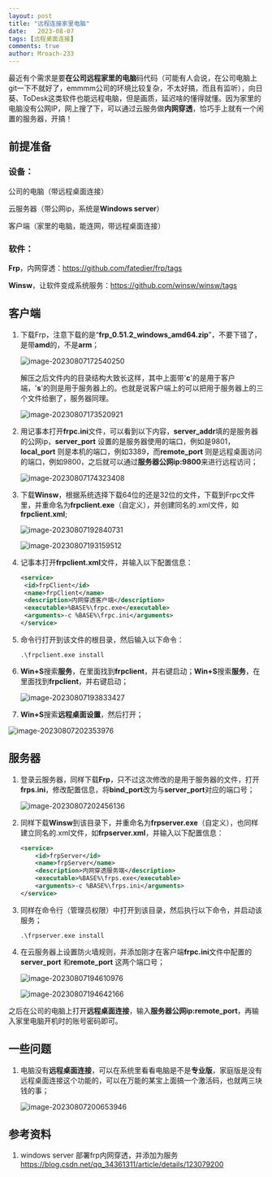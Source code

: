 ```yaml
---
layout: post
title: "远程连接家里电脑"
date:   2023-08-07
tags: [远程桌面连接]
comments: true
author: Mroach-233
---
```


最近有个需求是要**在公司远程家里的电脑**码代码（可能有人会说，在公司电脑上git一下不就好了，emmmm公司的环境比较复杂，不太好搞，而且有监听），向日葵、ToDesk这类软件也能远程电脑，但是画质，延迟啥的懂得就懂。因为家里的电脑没有公网IP，网上搜了下，可以通过云服务做**内网穿透**，恰巧手上就有一个闲置的服务器，开搞！

<!-- more -->

## 前提准备

### 设备：

公司的电脑（带远程桌面连接）

云服务器（带公网ip，系统是**Windows server**）

客户端（家里的电脑，能连网，带远程桌面连接）

### 软件：

**Frp**，内网穿透：https://github.com/fatedier/frp/tags

**Winsw**，让软件变成系统服务：https://github.com/winsw/winsw/tags

## 客户端

1. 下载Frp，注意下载的是“**frp_0.51.2_windows_amd64.zip**”，不要下错了，是带**amd**的，不是**arm**；

   ![image-20230807172540250](https://raw.githubusercontent.com/Mroach-233/Mroach-233.github.io/master/images/image-20230807172540250.png)

   解压之后文件内的目录结构大致长这样，其中上面带'**c**'的是用于客户端，'**s**'的则是用于服务器上的。也就是说客户端上的可以把用于服务器上的三个文件给删了，服务器同理。

   ![image-20230807173520921](https://raw.githubusercontent.com/Mroach-233/Mroach-233.github.io/master/images/image-20230807173520921.png)

2. 用记事本打开**frpc.ini**文件，可以看到以下内容，**server_addr**填的是服务器的公网ip，**server_port** 设置的是服务器使用的端口，例如是9801，**local_port** 则是本机的端口，例如3389，而**remote_port** 则是远程桌面访问的端口，例如9800，之后就可以通过**服务器公网ip:9800**来进行远程访问；

   ![image-20230807174323408](https://raw.githubusercontent.com/Mroach-233/Mroach-233.github.io/master/images/image-20230807174323408.png)

3. 下载**Winsw**，根据系统选择下载64位的还是32位的文件，下载到Frpc文件里，并重命名为**frpclient.exe**（自定义），并创建同名的.xml文件，如**frpclient.xml**;

   ![image-20230807192840731](https://raw.githubusercontent.com/Mroach-233/Mroach-233.github.io/master/images/image-20230807192840731.png)

   ![image-20230807193159512](https://raw.githubusercontent.com/Mroach-233/Mroach-233.github.io/master/images/image-20230807193159512.png)

4. 记事本打开**frpclient.xml**文件，并输入以下配置信息：

   ```xml
   <service>
   	<id>frpClient</id>
   	<name>frpClient</name>
   	<description>内网穿透客户端</description>
   	<executable>%BASE%\frpc.exe</executable>
   	<arguments>-c %BASE%\frpc.ini</arguments>
   </service>
   ```

5. 命令行打开到该文件的根目录，然后输入以下命令：

   ```shell
   .\frpclient.exe install
   ```

6. **Win+S**搜索**服务**，在里面找到**frpclient**，并右键启动；**Win+S**搜索**服务**，在里面找到**frpclient**，并右键启动；

   ![image-20230807193833427](https://raw.githubusercontent.com/Mroach-233/Mroach-233.github.io/master/images/image-20230807193833427.png)

7. **Win+S**搜索**远程桌面设置**，然后打开；

![image-20230807202353976](https://raw.githubusercontent.com/Mroach-233/Mroach-233.github.io/master/images/image-20230807202353976.png)

## 服务器

1. 登录云服务器，同样下载**Frp**，只不过这次修改的是用于服务器的文件，打开**frps.ini**，修改配置信息，将**bind_port**改为与**server_port**对应的端口号；

   ![image-20230807202456136](https://raw.githubusercontent.com/Mroach-233/Mroach-233.github.io/master/images/image-20230807202456136.png)

2. 同样下载**Winsw**到该目录下，并重命名为**frpserver.exe**（自定义），也同样建立同名的.xml文件，如**frpserver.xml**，并输入以下配置信息：

   ```xml
   <service>
       <id>frpServer</id>
       <name>frpServer</name>
       <description>内网穿透服务端</description>
       <executable>%BASE%\frps.exe</executable>
       <arguments>-c %BASE%\frps.ini</arguments>
   </service>
   ```

3. 同样在命令行（管理员权限）中打开到该目录，然后执行以下命令，并启动该服务；

   ```shell
   .\frpserver.exe install
   ```

4. 在云服务器上设置防火墙规则，并添加刚才在客户端**frpc.ini**文件中配置的**server_port** 和**remote_port** 这两个端口号；

   ![image-20230807194610976](https://raw.githubusercontent.com/Mroach-233/Mroach-233.github.io/master/images/image-20230807194610976.png)

   ![image-20230807194642166](https://raw.githubusercontent.com/Mroach-233/Mroach-233.github.io/master/images/image-20230807194642166.png)

   

之后在公司的电脑上打开**远程桌面连接**，输入**服务器公网ip:remote_port**，再输入家里电脑开机时的账号密码即可。

## 一些问题

1. 电脑没有**远程桌面连接**，可以在系统里看看电脑是不是**专业版**，家庭版是没有远程桌面连接这个功能的，可以在万能的某宝上面搞一个激活码，也就两三块钱的事；

   ![image-20230807200653946](https://raw.githubusercontent.com/Mroach-233/Mroach-233.github.io/master/images/image-20230807200653946.png)

## 参考资料

1. windows server 部署frp内网穿透，并添加为服务 https://blog.csdn.net/qq_34361311/article/details/123079200